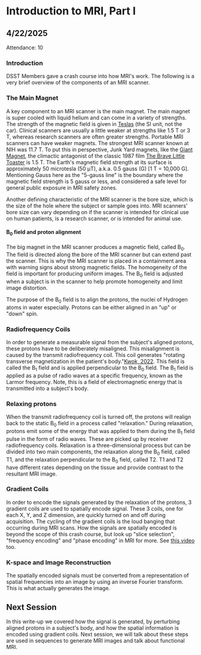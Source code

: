 # Introduction to MRI, Part I

## 4/22/2025

Attendance: 10

### Introduction

DSST Members gave a crash course into how MRI's work. The following is a very brief overview of the components of an MRI scanner.

### The Main Magnet

A key component to an MRI scanner is the main magnet. The main magnet is super cooled with liquid helium and can come in a variety of strengths. The strength of the magnetic field is given in [Teslas](https://en.wikipedia.org/wiki/Tesla_(unit)) (the SI unit, not the car). Clinical scanners are usually a little weaker at strengths like 1.5 T or 3 T, whereas research scanners are often greater strengths. Portable MRI scanners can have weaker magnets. The strongest MRI scanner known at NIH was 11.7 T. To put this in perspective, Junk Yard magnets, like the [Giant Magnet](https://disney.fandom.com/wiki/Giant_Magnet), the climactic antagonist of the classic 1987 film [The Brave Little Toaster](https://en.wikipedia.org/wiki/The_Brave_Little_Toaster) is 1.5 T. The Earth's magnetic field strength at its surface is approximately 50 microtesla (50 μT), a.k.a. 0.5 gauss (G) [1 T = 10,000 G]. Mentioning Gauss here as the "5-gauss line" is the boundary where the magnetic field strength is 5 gauss or less, and considered a safe level for general public exposure in MRI safety zones.

Another defining characteristic of the MRI scanner is the bore size, which is the size of the hole where the subject or sample goes into. MRI scanners' bore size can vary depending on if the scanner is intended for clinical use on human patients, is a research scanner, or is intended for animal use.

#### B<sub>0</sub> field and proton alignment

The big magnet in the MRI scanner produces a magnetic field, called B<sub>0</sub>. The field is directed along the bore of the MRI scanner but can extend past the scanner. This is why the MRI scanner is placed in a containment area with warning signs about strong magnetic fields. The homogeneity of the field is important for producing uniform images. The B<sub>0</sub> field is adjusted when a subject is in the scanner to help promote homogeneity and limit image distortion.

The purpose of the B<sub>0</sub> field is to align the protons, the nuclei of Hydrogen atoms in water especially. Protons can be either aligned in an "up" or "down" spin.

### Radiofrequency Coils

In order to generate a measurable signal from the subject's aligned protons, these protons have to be deliberately misaligned. This misalignment is caused by the transmit radiofrequency coil. This coil generates "rotating transverse magnetization in the patient's body."[Kwok, 2022](https://pubs.rsna.org/doi/full/10.1148/rg.210110). This field is called the B<sub>1</sub> field and is applied perpendicular to the B<sub>0</sub> field. The B<sub>1</sub> field is applied as a pulse of radio waves at a specific frequency, known as the Larmor frequency. Note, this is a field of electromagnetic energy that is transmitted into a subject's body.

### Relaxing protons

When the transmit radiofrequency coil is turned off, the protons will realign back to the static B<sub>0</sub> field in a process called "relaxation." During relaxation, protons emit some of the energy that was applied to them during the B<sub>1</sub> field pulse in the form of radio waves. These are picked up by receiver radiofrequency coils. Relaxation is a three-dimensional process but can be divided into two main components, the relaxation along the B<sub>0</sub> field, called T1, and the relaxation perpendicular to the B<sub>0</sub> field, called T2. T1 and T2 have different rates depending on the tissue and provide contrast to the resultant MRI image.

### Gradient Coils

In order to encode the signals generated by the relaxation of the protons, 3 gradient coils are used to spatially encode signal. These 3 coils, one for each X, Y, and Z dimension, are quickly turned on and off during acquisition. The cycling of the gradient coils is the loud banging that occurring during MRI scans. How the signals are spatially encoded is beyond the scope of this crash course, but look up "slice selection", "frequency encoding" and "phase encoding" in MRI for more. See [this video](https://youtu.be/r3LHXIzCXAY) too.

### K-space and Image Reconstruction

The spatially encoded signals must be converted from a representation of spatial frequencies into an image by using an inverse Fourier transform. This is what actually generates the image.

## Next Session

In this write-up we covered how the signal is generated, by perturbing aligned protons in a subject's body, and how the spatial information is encoded using gradient coils. Next session, we will talk about these steps are used in sequences to generate MRI images and talk about functional MRI.
